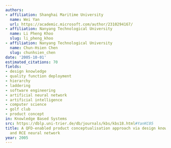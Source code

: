 ```yaml
---
authors:
- affiliation: Shanghai Maritime University
  name: Wei Yan
  url: https://academic.microsoft.com/author/2310294167/
- affiliation: Nanyang Technological University
  name: Li Pheng Khoo
  slug: li_pheng_khoo
- affiliation: Nanyang Technological University
  name: Chun-Hsien Chen
  slug: chunhsien_chen
date: '2005-10-01'
estimated_citations: 70
fields:
- design knowledge
- quality function deployment
- hierarchy
- laddering
- software engineering
- artificial neural network
- artificial intelligence
- computer science
- golf club
- product concept
in: Knowledge Based Systems
src: https://dblp.uni-trier.de/db/journals/kbs/kbs18.html#YanKC05
title: A QFD-enabled product conceptualisation approach via design knowledge hierarchy
  and RCE neural network
year: 2005
---
```

